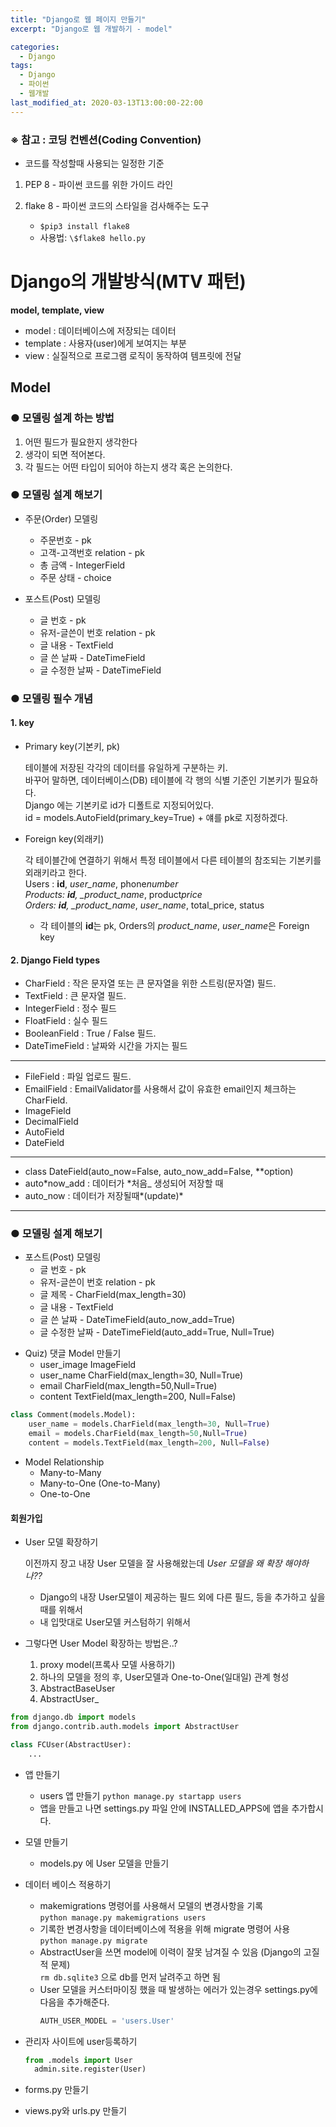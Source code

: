 ```yaml
---
title: "Django로 웹 페이지 만들기"
excerpt: "Django로 웹 개발하기 - model"

categories:
  - Django
tags:
  - Django
  - 파이썬
  - 웹개발
last_modified_at: 2020-03-13T13:00:00-22:00
---
```


### ※ 참고 : 코딩 컨벤션(Coding Convention)

- 코드를 작성할때 사용되는 일정한 기준

1.  PEP 8 - 파이썬 코드를 위한 가이드 라인

2.  flake 8 - 파이썬 코드의 스타일을 검사해주는 도구
    - `$pip3 install flake8`
    - 사용법: `\$flake8 hello.py`

# Django의 개발방식(MTV 패턴)

**model, template, view**

- model : 데이터베이스에 저장되는 데이터
- template : 사용자(user)에게 보여지는 부분
- view : 실질적으로 프로그램 로직이 동작하여 템프릿에 전달

## Model

### ● 모델링 설계 하는 방법

1. 어떤 필드가 필요한지 생각한다
2. 생각이 되면 적어본다.
3. 각 필드는 어떤 타입이 되어야 하는지 생각 혹은 논의한다.

### ● 모델링 설계 해보기

- 주문(Order) 모델링

  - 주문번호 - pk
  - 고객-고객번호 relation - pk
  - 총 금액 - IntegerField
  - 주문 상태 - choice

- 포스트(Post) 모델링
  - 글 번호 - pk
  - 유저-글쓴이 번호 relation - pk
  - 글 내용 - TextField
  - 글 쓴 날짜 - DateTimeField
  - 글 수정한 날짜 - DateTimeField

### ● 모델링 필수 개념

#### 1. key

- Primary key(기본키, pk)

  테이블에 저장된 각각의 데이터를 유일하게 구분하는 키.  
  바꾸어 말하면, 데이터베이스(DB) 테이블에 각 행의 식별 기준인 기본키가 필요하다.  
  Django 에는 기본키로 id가 디폴트로 지정되어있다.  
  id = models.AutoField(primary_key=True) + 얘를 pk로 지정하겠다.

- Foreign key(외래키)

  각 테이블간에 연결하기 위해서 특정 테이블에서 다른 테이블의 참조되는 기본키를 외래키라고 한다.  
  Users : **id**, _user_name_, phone*number  
  Products: **id**, \_product_name*, product*price  
  Orders: **id**, \_product_name*, _user_name_, total_price, status

  - 각 테이블의 **id**는 pk, Orders의 _product_name_, *user_name*은 Foreign key

#### 2. Django Field types

- CharField : 작은 문자열 또는 큰 문자열을 위한 스트링(문자열) 필드.
- TextField : 큰 문자열 필드.
- IntegerField : 정수 필드
- FloatField : 실수 필드
- BooleanField : True / False 필드.
- DateTimeField : 날짜와 시간을 가지는 필드

---

- FileField : 파일 업로드 필드.
- EmailField : EmailValidator를 사용해서 값이 유효한 email인지 체크하는 CharField.
- ImageField
- DecimalField
- AutoField
- DateField

---

- class DateField(auto_now=False, auto_now_add=False, \*\*option)
- auto*now_add : 데이터가 *처음\_ 생성되어 저장할 때
- auto_now : 데이터가 저장될때*(update)*

---

### ● 모델링 설계 해보기

- 포스트(Post) 모델링
  - 글 번호 - pk
  - 유저-글쓴이 번호 relation - pk
  - 글 제목 - CharField(max_length=30)
  - 글 내용 - TextField
  - 글 쓴 날짜 - DateTimeField(auto_now_add=True)
  - 글 수정한 날짜 - DateTimeField(auto_add=True, Null=True)

* Quiz) 댓글 Model 만들기
  - user_image ImageField
  - user_name CharField(max_length=30, Null=True)
  - email CharField(max_length=50,Null=True)
  - content TextField(max_length=200, Null=False)

```py
class Comment(models.Model):
	user_name = models.CharField(max_length=30, Null=True)
	email = models.CharField(max_length=50,Null=True)
	content = models.TextField(max_length=200, Null=False)
```

- Model Relationship
  - Many-to-Many
  - Many-to-One (One-to-Many)
  - One-to-One

#### 회원가입

- User 모델 확장하기

  이전까지 장고 내장 User 모델을 잘 사용해왔는데 _User 모델을 왜 확장 해야하나??_

  - Django의 내장 User모델이 제공하는 필드 외에 다른 필드, 등을 추가하고 싶을 때를 위해서
  - 내 입맛대로 User모델 커스텀하기 위해서

- 그렇다면 User Model 확장하는 방법은..?
  1. proxy model(프록사 모델 사용하기)
  2. 하나의 모델을 정의 후, User모델과 One-to-One(일대일) 관계 형성
  3. AbstractBaseUser
  4. AbstractUser\_

```py
from django.db import models
from django.contrib.auth.models import AbstractUser

class FCUser(AbstractUser):
	...
```

- 앱 만들기

  - users 앱 만들기
    `python manage.py startapp users`
  - 앱을 만들고 나면 settings.py 파일 안에 INSTALLED_APPS에 앱을 추가합시다.

- 모델 만들기

  - models.py 에 User 모델을 만들기

- 데이터 베이스 적용하기

  - makemigrations 명령어를 사용해서 모델의 변경사항을 기록  
    `python manage.py makemigrations users`
  - 기록한 변경사항을 데이터베이스에 적용을 위해 migrate 명령어 사용  
    `python manage.py migrate`
  - AbstractUser을 쓰면 model에 이력이 잘못 남겨질 수 있음 (Django의 고질적 문제)  
    `rm db.sqlite3` 으로 db를 먼저 날려주고 하면 됨
  - User 모델을 커스터마이징 했을 때 발생하는 에러가 있는경우 settings.py에 다음을 추가해준다.
    ```py
    AUTH_USER_MODEL = 'users.User'
    ```

- 관리자 사이트에 user등록하기

  ```py
  from .models import User
    admin.site.register(User)
  ```

- forms.py 만들기

- views.py와 urls.py 만들기
